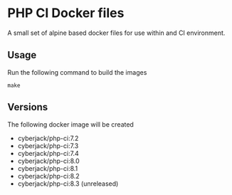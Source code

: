 # PHP CI Docker files

A small set of alpine based docker files for use within and CI environment.

## Usage

Run the following command to build the images 

    make

## Versions

The following docker image will be created

* cyberjack/php-ci:7.2
* cyberjack/php-ci:7.3
* cyberjack/php-ci:7.4
* cyberjack/php-ci:8.0
* cyberjack/php-ci:8.1
* cyberjack/php-ci:8.2
* cyberjack/php-ci:8.3 (unreleased)

